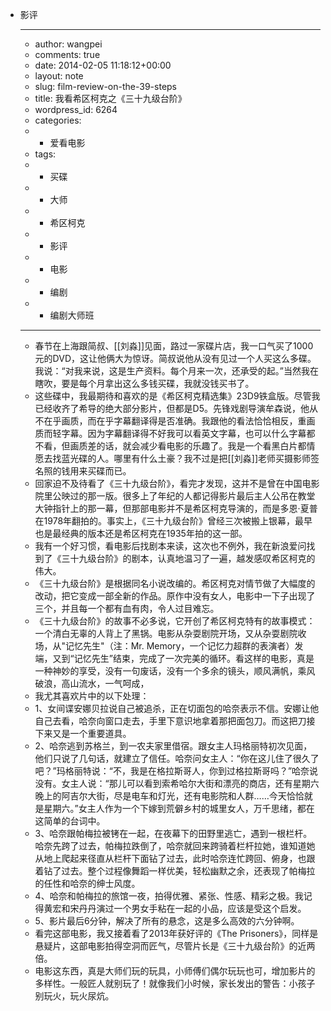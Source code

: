- 影评
    - ---
    - author: wangpei
    - comments: true
    - date: 2014-02-05 11:18:12+00:00
    - layout: note
    - slug: film-review-on-the-39-steps
    - title: 我看希区柯克之《三十九级台阶》
    - wordpress_id: 6264
    - categories:
    - - 爱看电影
    - tags:
    - - 买碟
    - - 大师
    - - 希区柯克
    - - 影评
    - - 电影
    - - 编剧
    - - 编剧大师班
    - ---
    - 春节在上海跟简叔、[[刘淼]]见面，路过一家碟片店，我一口气买了1000元的DVD，这让他俩大为惊讶。简叔说他从没有见过一个人买这么多碟。我说：“对我来说，这是生产资料。每个月来一次，还承受的起。”当然我在瞎吹，要是每个月拿出这么多钱买碟，我就没钱买书了。
    - 这些碟中，我最期待和喜欢的是《希区柯克精选集》23D9铁盒版。尽管我已经收齐了希导的绝大部分影片，但都是D5。先锋戏剧导演牟森说，他从不在乎画质，而在乎字幕翻译得是否准确。我跟他的看法恰恰相反，重画质而轻字幕。因为字幕翻译得不好我可以看英文字幕，也可以什么字幕都不看，但画质差的话，就会减少看电影的乐趣了。我是一个看黑白片都情愿去找蓝光碟的人。哪里有什么土豪？我不过是把[[刘淼]]老师买摄影师签名照的钱用来买碟而已。
    - 回家迫不及待看了《三十九级台阶》，看完才发现，这并不是曾在中国电影院里公映过的那一版。很多上了年纪的人都记得影片最后主人公吊在教堂大钟指针上的那一幕，但那部电影并不是希区柯克导演的，而是多恩·夏普在1978年翻拍的。事实上，《三十九级台阶》曾经三次被搬上银幕，最早也是最经典的版本还是希区柯克在1935年拍的这一部。
    - 我有一个好习惯，看电影后找剧本来读，这次也不例外，我在新浪爱问找到了《三十九级台阶》的剧本，认真地温习了一遍，越发感叹希区柯克的伟大。
    - 《三十九级台阶》是根据同名小说改编的。希区柯克对情节做了大幅度的改动，把它变成一部全新的作品。原作中没有女人，电影中一下子出现了三个，并且每一个都有血有肉，令人过目难忘。
    - 《三十九级台阶》的故事不必多说，它开创了希区柯克特有的故事模式：一个清白无辜的人背上了黑锅。电影从杂耍剧院开场，又从杂耍剧院收场，从"记忆先生"（注：Mr. Memory，一个记忆力超群的表演者）发端，又到“记忆先生”结束，完成了一次完美的循环。看这样的电影，真是一种神妙的享受，没有一句废话，没有一个多余的镜头，顺风满帆，乘风破浪，高山流水，一气呵成，
    - 我尤其喜欢片中的以下处理：
    - 1、女间谍安娜贝拉说自己被追杀，正在切面包的哈奈表示不信。安娜让他自己去看，哈奈向窗口走去，手里下意识地拿着那把面包刀。而这把刀接下来又是一个重要道具。
    - 2、哈奈逃到苏格兰，到一农夫家里借宿。跟女主人玛格丽特初次见面，他们只说了几句话，就建立了信任。哈奈问女主人：“你在这儿住了很久了吧？”玛格丽特说：“不，我是在格拉斯哥人，你到过格拉斯哥吗？”哈奈说没有。女主人说：“那儿可以看到索希哈尔大街和漂亮的商店，还有星期六晚上的阿吉尔大街，尽是电车和灯光，还有电影院和人群……今天恰恰就是星期六。”女主人作为一个下嫁到荒僻乡村的城里女人，万千思绪，都在这简单的台词中。
    - 3、哈奈跟帕梅拉被铐在一起，在夜幕下的田野里逃亡，遇到一根栏杆。哈奈先跨了过去，帕梅拉跌倒了，哈奈就回来跨骑着栏杆拉她，谁知道她从地上爬起来径直从栏杆下面钻了过去，此时哈奈连忙跨回、俯身，也跟着钻了过去。整个过程像舞蹈一样优美，轻松幽默之余，还表现了帕梅拉的任性和哈奈的绅士风度。
    - 4、哈奈和帕梅拉的旅馆一夜，拍得优雅、紧张、性感、精彩之极。我记得黄宏和宋丹丹演过一个男女手粘在一起的小品，应该是受这个启发。
    - 5、影片最后6分钟，解决了所有的悬念，这是多么高效的六分钟啊。
    - 看完这部电影，我又接着看了2013年获好评的《The Prisoners》，同样是悬疑片，这部电影拍得空洞而匠气，尽管片长是《三十九级台阶》的近两倍。
    - 电影这东西，真是大师们玩的玩具，小师傅们偶尔玩玩也可，增加影片的多样性。一般匠人就别玩了！就像我们小时候，家长发出的警告：小孩子别玩火，玩火尿炕。
